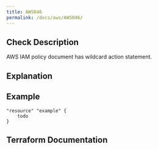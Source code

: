 ```yaml
---
title: AWS046
permalink: /docs/aws/AWS046/
---
```



## Check Description

AWS IAM policy document has wildcard action statement.

## Explanation

## Example

```
"resource" "example" {
	todo
}
```

## Terraform Documentation
